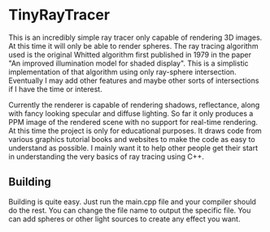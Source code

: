 # TinyRayTracer

This is an incredibly simple ray tracer only capable of rendering 3D images. At this time it will only be able to render spheres. The ray tracing algorithm used is the original Whitted algorithm first published in 1979 in the paper "An improved illumination model for shaded display". This is a simplistic implementation of that algorithm using only ray-sphere intersection. Eventually I may add other features and maybe other sorts of intersections if I have the time or interest.

Currently the renderer is capable of rendering shadows, reflectance, along with fancy looking specular and diffuse lighting. So far it only produces a PPM image of the rendered scene with no support for real-time rendering. At this time the project is only for educational purposes. It draws code from various graphics tutorial books and websites to make the code as easy to understand as possible. I mainly want it to help other people get their start in understanding the very basics of ray tracing using C++.

## Building
Building is quite easy. Just run the main.cpp file and your compiler should do the rest. You can change the file name to output the specific file. You can add spheres or other light sources to create any effect you want.

